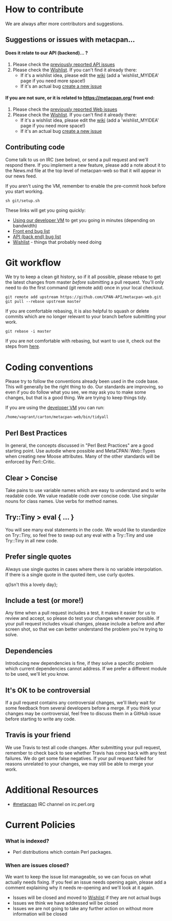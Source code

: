 # How to contribute

We are always after more contributors and suggestions.

## Suggestions or issues with metacpan...

#### Does it relate to our API (backend)... ?

 1. Please check the [previously reported API issues](https://github.com/CPAN-API/cpan-api/issues)
 2. Please check the [Wishlist](https://github.com/CPAN-API/cpan-api/wiki/Wishlist).  If you can't find it already there:
    * If it's a wishlist idea, please edit the [wiki](https://github.com/CPAN-API/cpan-api/wiki/Wishlist) (add a 'wishlist_MYIDEA' page if you need more space!)
    * If it's an actual bug [create a new issue](https://github.com/CPAN-API/cpan-api/issues/new)

#### If you are not sure, or it is related to https://metacpan.org/ front end:

 1. Please check the [previously reported Web issues](https://github.com/CPAN-API/metacpan-web/issues)
 2. Please check the [Wishlist](https://github.com/CPAN-API/cpan-api/wiki/Wishlist). If you can't find it already there:
    * If it's a wishlist idea, please edit the [wiki](https://github.com/CPAN-API/cpan-api/wiki/Wishlist) (add a 'wishlist_MYIDEA' page if you need more space!)
    * If it's an actual bug [create a new issue](https://github.com/CPAN-API/metacpan-web/issues/new)

## Contributing code

Come talk to us on IRC (see below), or send a pull request and we'll respond
there.  If you implement a new feature, please add a note about it to the
News.md file at the top level of metacpan-web so that it will appear in our
news feed.

If you aren't using the VM, remember to enable the pre-commit hook before you start working.

    sh git/setup.sh

These links will get you going quickly:

  * [Using our developer VM](https://github.com/CPAN-API/metacpan-developer) to get you going in minutes (depending on bandwidth)
  * [Front end bug list](https://github.com/CPAN-API/metacpan-web/issues)
  * [API (back end) bug list](https://github.com/CPAN-API/cpan-api/issues)
  * [Wishlist](https://github.com/CPAN-API/cpan-api/wiki/Wishlist) - things that probably need doing

# Git workflow

We try to keep a clean git history, so if it all possible, please rebase to get
the latest changes from master _before_ submitting a pull request.  You'll only
need to do the first command (git remote add) once in your local checkout.

    git remote add upstream https://github.com/CPAN-API/metacpan-web.git
    git pull --rebase upstream master

If you are comfortable rebasing, it is also helpful to squash or delete commits
which are no longer relevant to your branch before submitting your work.

    git rebase -i master

If you are not comfortable with rebasing, but want to use it, check out the steps
from [here](https://help.github.com/articles/using-git-rebase/).

# Coding conventions

Please try to follow the conventions already been used in the code base.  This
will generally be the right thing to do.  Our standards are improving, so even
if you do follow what you see, we may ask you to make some changes, but that is
a good thing.  We are trying to keep things tidy.

If you are using the [developer VM](https://github.com/CPAN-API/metacpan-developer) you can run:

```sh
/home/vagrant/carton/metacpan-web/bin/tidyall
```

## Perl Best Practices

In general, the concepts discussed in "Perl Best Practices" are a good starting
point.  Use autodie where possible and MetaCPAN::Web::Types when creating new
Moose attributes.  Many of the other standards will be enforced by Perl::Critic.

## Clear > Concise

Take pains to use variable names which are easy to understand and to write
readable code.  We value readable code over concise code.  Use singular nouns
for class names.  Use verbs for method names.

## Try::Tiny > eval { ... }

You will see many eval statements in the code.  We would like to standardize on
Try::Tiny, so feel free to swap out any eval with a Try::Tiny and use Try::Tiny
in all new code.

## Prefer single quotes

Always use single quotes in cases where there is no variable interpolation.  If
there is a single quote in the quoted item, use curly quotes.

q{Isn't this a lovely day};

## Include a test (or more!)

Any time when a pull request includes a test, it makes it easier for us to
review and accept, so please do test your changes whenever possible.  If your
pull request includes visual changes, please include a before and after screen
shot, so that we can better understand the problem you're trying to solve.

## Dependencies

Introducing new dependencies is fine, if they solve a specific problem which
current dependencies cannot address.  If we prefer a different module to be used,
we'll let you know.

## It's OK to be controversial

If a pull request contains any controversial changes, we'll likely wait for some
feedback from several developers before a merge.  If you think your changes may
be controversial, feel free to discuss them in a GitHub issue before starting to
write any code.

## Travis is your friend

We use Travis to test all code changes.  After submitting your pull request,
remember to check back to see whether Travis has come back with any test
failures.  We do get some false negatives.  If your pull request failed for
reasons unrelated to your changes, we may still be able to merge your work.

# Additional Resources

  * [\#metacpan](http://widget01.mibbit.com/?autoConnect=true&server=irc.perl.org&channel=%23metacpan&nick=) IRC channel on irc.perl.org

# Current Policies

### What is indexed?

 * Perl distributions which contain Perl packages.

### When are issues closed?

We want to keep the issue list manageable, so we can focus on what actually
needs fixing.  If you feel an issue needs opening again, please add a comment
explaining why it needs re-opening and we'll look at it again.

 * Issues will be closed and moved to [Wishlist](https://github.com/CPAN-API/cpan-api/wiki/Wishlist) if they are not actual bugs
 * Issues we think we have addressed will be closed
 * Issues we are not going to take any further action on without more information will be closed
